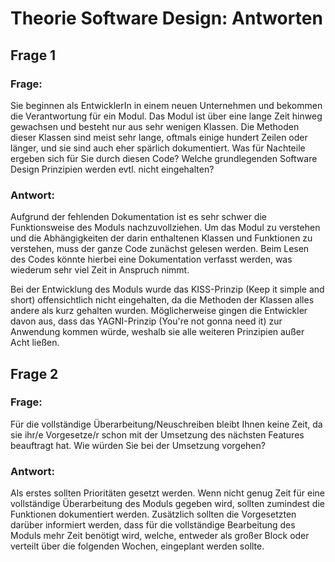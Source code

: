 # Theorie Software Design: Antworten
## Frage 1
### Frage:
Sie beginnen als EntwicklerIn in einem neuen Unternehmen und bekommen die Verantwortung für ein Modul. 
Das Modul ist über eine lange Zeit hinweg gewachsen und besteht nur aus sehr wenigen Klassen. 
Die Methoden dieser Klassen sind meist sehr lange, oftmals einige hundert Zeilen oder länger, und 
sie sind auch eher spärlich dokumentiert. Was für Nachteile ergeben sich für Sie durch diesen Code? 
Welche grundlegenden Software Design Prinzipien werden evtl. nicht eingehalten?
### Antwort:
Aufgrund der fehlenden Dokumentation ist es sehr schwer die Funktionsweise des Moduls nachzuvollziehen. 
Um das Modul zu verstehen und die Abhängigkeiten der darin enthaltenen Klassen und Funktionen zu 
verstehen, muss der ganze Code zunächst gelesen werden. Beim Lesen des Codes könnte hierbei eine 
Dokumentation verfasst werden, was wiederum sehr viel Zeit in Anspruch nimmt.  

Bei der Entwicklung des Moduls wurde das KISS-Prinzip (Keep it simple and short) offensichtlich nicht
eingehalten, da die Methoden der Klassen alles andere als kurz gehalten wurden. Möglicherweise gingen 
die Entwickler davon aus, dass das YAGNI-Prinzip (You're not gonna need it) zur Anwendung kommen würde, 
weshalb sie alle weiteren Prinzipien außer Acht ließen.



## Frage 2
### Frage:
Für die vollständige Überarbeitung/Neuschreiben bleibt Ihnen keine Zeit, da sie ihr/e Vorgesetze/r 
schon mit der Umsetzung des nächsten Features beauftragt hat. Wie würden Sie bei der Umsetzung 
vorgehen?
### Antwort:
Als erstes sollten Prioritäten gesetzt werden. Wenn nicht genug Zeit für eine vollständige Überarbeitung
des Moduls gegeben wird, sollten zumindest die Funktionen dokumentiert werden. Zusätzlich sollten die 
Vorgesetzten darüber informiert werden, dass für die vollständige Bearbeitung des Moduls mehr Zeit 
benötigt wird, welche, entweder als großer Block oder verteilt über die folgenden Wochen, 
eingeplant werden sollte.